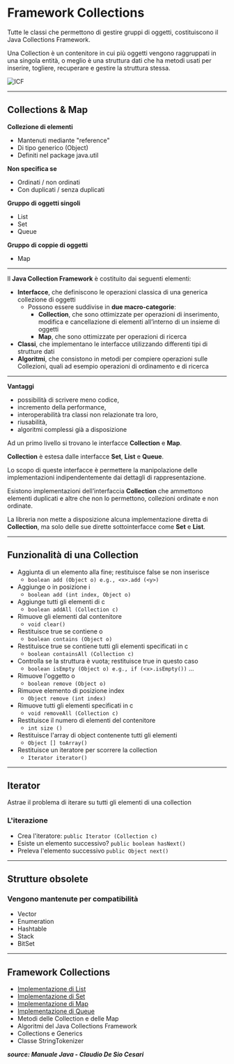 # Framework Collections

Tutte le classi che permettono di gestire gruppi di oggetti, costituiscono il Java Collections Framework.

Una Collection è un contenitore in cui più oggetti vengono raggruppati in una singola entità, o meglio è una struttura dati che ha metodi usati per inserire, togliere, recuperare e gestire la struttura stessa.

![ICF](https://raw.githubusercontent.com/maboglia/CorsoJava/master/appunti/img/java_jcf.gif)

---

## Collections & Map

**Collezione di elementi**

* Mantenuti mediante "reference"
* Di tipo generico (Object)
* Definiti nel package java.util

**Non specifica se**
* Ordinati / non ordinati
* Con duplicati / senza duplicati

**Gruppo di oggetti singoli**

* List
* Set
* Queue
 
**Gruppo di coppie di oggetti**

* Map

---

Il **Java Collection Framework** è costituito dai seguenti elementi:

* __Interfacce__, che definiscono le operazioni classica di una generica collezione di oggetti
  * Possono essere suddivise in __due macro-categorie__:
    * __Collection__, che sono ottimizzate per operazioni di inserimento, modifica e cancellazione di elementi   all’interno di un insieme di oggetti
    * __Map__, che sono ottimizzate per operazioni di ricerca
* __Classi__, che implementano le interfacce utilizzando differenti tipi di strutture dati 
* __Algoritmi__, che consistono in metodi per compiere operazioni sulle Collezioni, quali ad esempio operazioni di ordinamento e di ricerca

---

**Vantaggi** 
* possibilità di scrivere meno codice, 
* incremento della performance, 
* interoperabilità tra classi non relazionate tra loro, 
* riusabilità, 
* algoritmi complessi già a disposizione

Ad un primo livello si trovano le interfacce **Collection** e **Map**.

**Collection** è estesa dalle interfacce **Set**, **List** e **Queue**.

Lo scopo di queste interfacce è permettere la manipolazione delle implementazioni indipendentemente dai dettagli di rappresentazione.

Esistono implementazioni dell’interfaccia **Collection** che ammettono elementi duplicati e altre che non lo permettono, collezioni ordinate e non ordinate.

La libreria non mette a disposizione alcuna implementazione diretta di **Collection**, ma solo delle sue dirette sottointerfacce come **Set** e **List**.

---

## Funzionalità di una Collection

  * Aggiunta di un elemento alla fine; restituisce false se non inserisce
    * `boolean add (Object o) e.g., <x>.add (<y>)`
  * Aggiunge o in posizione i 
    * `boolean add (int index, Object o)`
  * Aggiunge tutti gli elementi di c
    * `boolean addAll (Collection c)`
  * Rimuove gli elementi dal contenitore
    * `void clear()`
  * Restituisce true se contiene o
    * `boolean contains (Object o)`
  * Restituisce true se contiene tutti gli elementi specificati in c
    * `boolean containsAll (Collection c)`
  * Controlla se la struttura è vuota; restituisce true in questo caso
    * `boolean isEmpty (Object o) e.g., if (<x>.isEmpty())` ...
  * Rimuove l'oggetto o 
    * `boolean remove (Object o)`
  * Rimuove elemento di posizione index
    * `Object remove (int index)`
  * Rimuove tutti gli elementi specificati in c
    * `void removeAll (Collection c)`
  * Restituisce il numero di elementi del contenitore
    * `int size ()`
  * Restituisce l'array di object contenente tutti gli elementi
    * `Object [] toArray()`
  * Restituisce un iteratore per scorrere la collection
    * `Iterator iterator()`

---

## Iterator

Astrae il problema di iterare su tutti gli elementi di una collection

### L'iterazione
  * Crea l'iteratore: `public Iterator (Collection c)`
  * Esiste un elemento successivo? `public boolean hasNext()`
  * Preleva l'elemento successivo `public Object next()`

---


## Strutture obsolete

### Vengono mantenute per compatibilità

* Vector
* Enumeration
* Hashtable
* Stack
* BitSet


---

## Framework Collections	
* [Implementazione di List](./022_JCF_List.md)	
* [Implementazione di Set](./022_JCF_Set.md)	
* [Implementazione di Map](./022_JCFLike_Map.md)	
* [Implementazione di Queue](./022_JCF_Queue.md)	
* Metodi delle Collection e delle Map	
* Algoritmi del Java Collections Framework	
* Collections e Generics	
* Classe StringTokenizer	

___source: Manuale Java - Claudio De Sio Cesari___

